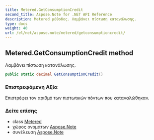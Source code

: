 ```yaml
---
title: Metered.GetConsumptionCredit
second_title: Aspose.Note for .NET API Reference
description: Metered μέθοδος. Λαμβάνει πίστωση κατανάλωσης.
type: docs
weight: 40
url: /el/net/aspose.note/metered/getconsumptioncredit/
---
```

## Metered.GetConsumptionCredit method

Λαμβάνει πίστωση κατανάλωσης.

```csharp
public static decimal GetConsumptionCredit()
```

### Επιστρεφόμενη Αξία

Επιστρέφει τον αριθμό των πιστωτικών πόντων που καταναλώθηκαν.

### Δείτε επίσης

* class [Metered](../)
* χώρος ονομάτων [Aspose.Note](../../metered/)
* συνέλευση [Aspose.Note](../../../)


